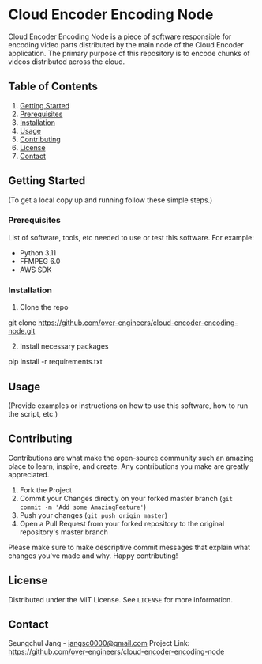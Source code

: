 # Cloud Encoder Encoding Node

Cloud Encoder Encoding Node is a piece of software responsible for encoding video parts distributed by the main node of the Cloud Encoder application. The primary purpose of this repository is to encode chunks of videos distributed across the cloud.

## Table of Contents

1. [Getting Started](#getting-started)
2. [Prerequisites](#prerequisites)
3. [Installation](#installation)
4. [Usage](#usage)
5. [Contributing](#contributing)
6. [License](#license)
7. [Contact](#contact)

## Getting Started

(To get a local copy up and running follow these simple steps.)

### Prerequisites

List of software, tools, etc needed to use or test this software. For example:

* Python 3.11
* FFMPEG 6.0
* AWS SDK

### Installation

1. Clone the repo 

git clone https://github.com/over-engineers/cloud-encoder-encoding-node.git

2. Install necessary packages 

pip install -r requirements.txt


## Usage

(Provide examples or instructions on how to use this software, how to run the script, etc.)


## Contributing

Contributions are what make the open-source community such an amazing place to learn, inspire, and create. Any contributions you make are greatly appreciated.

1. Fork the Project
2. Commit your Changes directly on your forked master branch (`git commit -m 'Add some AmazingFeature'`)
3. Push your changes (`git push origin master`)
4. Open a Pull Request from your forked repository to the original repository's master branch

Please make sure to make descriptive commit messages that explain what changes you've made and why. Happy contributing!

## License

Distributed under the MIT License. See `LICENSE` for more information.

## Contact

Seungchul Jang - jangsc0000@gmail.com
Project Link: https://github.com/over-engineers/cloud-encoder-encoding-node
